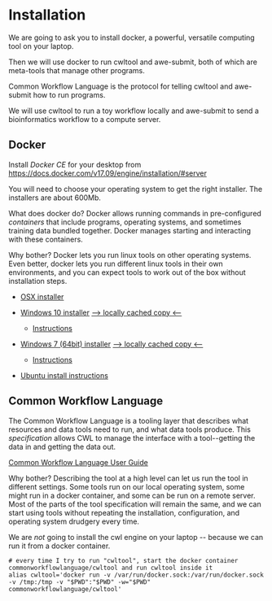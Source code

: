 # Installation

We are going to ask you to install docker, a powerful, versatile computing tool on your laptop.

Then we will use docker to run cwltool and awe-submit, both of which are meta-tools that manage other programs.

Common Workflow Language is the protocol for telling cwltool and awe-submit how to run programs.  

We will use cwltool to run a toy workflow locally and awe-submit to send a bioinformatics workflow to a compute 
server.

## Docker

Install  *Docker CE* for your desktop from https://docs.docker.com/v17.09/engine/installation/#server

You will need to choose your operating system to get the right installer.  The installers are about 600Mb.

What does docker do?  Docker allows running commands in pre-configured *containers* that include 
programs, operating systems, and sometimes training data bundled together.  Docker manages starting
and interacting with these containers.

Why bother?  Docker lets you run linux tools on other operating systems.  Even better, docker lets
you run different linux tools in their own environments, and you can expect tools to work out of the
box without installation steps.

* [OSX installer](https://download.docker.com/mac/stable/Docker.dmg)

* [Windows 10 installer](https://download.docker.com/win/stable/Docker%20for%20Windows%20Installer.exe) [--> locally cached copy <-- ](file://./file-cache/DockerforWindowsInstaller.exe)
   * [Instructions](https://docs.docker.com/v17.09/docker-for-windows/install/#download-docker-for-windows)

* [Windows 7 (64bit) installer](https://github.com/docker/toolbox/releases/tag/latest)  [--> locally cached copy <-- ](file://./file-cache//DockerToolbox-latest.exe)
  * [Instructions](https://docs.docker.com/toolbox/toolbox_install_windows/)

* [Ubuntu install instructions](https://docs.docker.com/v17.09/engine/installation/linux/docker-ce/ubuntu/#docker-ee-customers)


## Common Workflow Language

The Common Workflow Language is a tooling layer that describes what resources and data tools
need to run, and what data tools produce.  This *specification* allows CWL to manage the interface
with a tool--getting the data in and getting the data out.

[Common Workflow Language User Guide](https://www.commonwl.org/user_guide/)

Why bother?  Describing the tool at a high level can let us run the tool in different settings.
Some tools run on our local operating system, some might run in a docker container, and some
can be run on a remote server.  Most of the parts of the tool specification will remain the same,
and we can start using tools without repeating the installation, configuration, and operating
system drudgery every time.

We are *not* going to install the cwl engine on your laptop -- because we can run it from a docker container.

    # every time I try to run "cwltool", start the docker container commonworkflowlanguage/cwltool and run cwltool inside it
    alias cwltool='docker run -v /var/run/docker.sock:/var/run/docker.sock -v /tmp:/tmp -v "$PWD":"$PWD" -w="$PWD" commonworkflowlanguage/cwltool'




